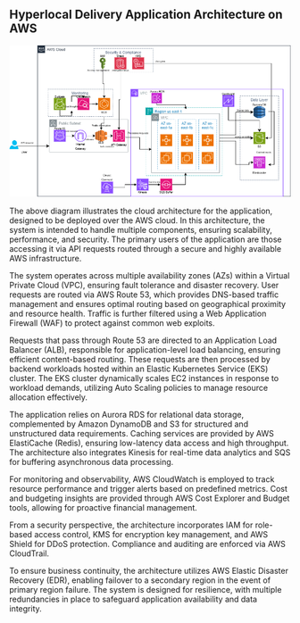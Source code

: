 ## Hyperlocal Delivery Application Architecture on AWS
![alt text](https://github.com/tvt15/Cloud_Project/blob/main/Diagram.png)


The above diagram illustrates the cloud architecture for the application, designed to be deployed over the AWS cloud. In this architecture, the system is intended to handle multiple components, ensuring scalability, performance, and security. The primary users of the application are those accessing it via API requests routed through a secure and highly available AWS infrastructure.

The system operates across multiple availability zones (AZs) within a Virtual Private Cloud (VPC), ensuring fault tolerance and disaster recovery. User requests are routed via AWS Route 53, which provides DNS-based traffic management and ensures optimal routing based on geographical proximity and resource health. Traffic is further filtered using a Web Application Firewall (WAF) to protect against common web exploits.

Requests that pass through Route 53 are directed to an Application Load Balancer (ALB), responsible for application-level load balancing, ensuring efficient content-based routing. These requests are then processed by backend workloads hosted within an Elastic Kubernetes Service (EKS) cluster. The EKS cluster dynamically scales EC2 instances in response to workload demands, utilizing Auto Scaling policies to manage resource allocation effectively.

The application relies on Aurora RDS for relational data storage, complemented by Amazon DynamoDB and S3 for structured and unstructured data requirements. Caching services are provided by AWS ElastiCache (Redis), ensuring low-latency data access and high throughput. The architecture also integrates Kinesis for real-time data analytics and SQS for buffering asynchronous data processing.

For monitoring and observability, AWS CloudWatch is employed to track resource performance and trigger alerts based on predefined metrics. Cost and budgeting insights are provided through AWS Cost Explorer and Budget tools, allowing for proactive financial management.

From a security perspective, the architecture incorporates IAM for role-based access control, KMS for encryption key management, and AWS Shield for DDoS protection. Compliance and auditing are enforced via AWS CloudTrail.

To ensure business continuity, the architecture utilizes AWS Elastic Disaster Recovery (EDR), enabling failover to a secondary region in the event of primary region failure. The system is designed for resilience, with multiple redundancies in place to safeguard application availability and data integrity.